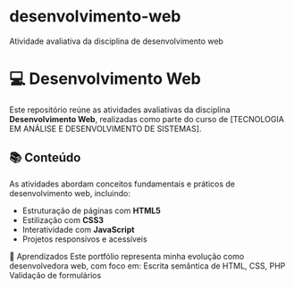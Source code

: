 # desenvolvimento-web
Atividade avaliativa da disciplina  de desenvolvimento web
# 💻 Desenvolvimento Web

Este repositório reúne as atividades avaliativas da disciplina **Desenvolvimento Web**, realizadas como parte do curso de [TECNOLOGIA EM ANÁLISE E DESENVOLVIMENTO DE SISTEMAS].

## 📚 Conteúdo

As atividades abordam conceitos fundamentais e práticos de desenvolvimento web, incluindo:

- Estruturação de páginas com **HTML5**
- Estilização com **CSS3**
- Interatividade com **JavaScript**
- Projetos responsivos e acessíveis

🧠 Aprendizados
Este portfólio representa minha evolução como desenvolvedora web, com foco em:
Escrita semântica de HTML, CSS, PHP
Validação de formulários


